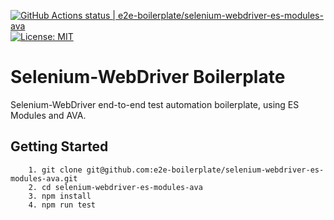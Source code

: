 [![GitHub Actions status | e2e-boilerplate/selenium-webdriver-es-modules-ava](https://github.com/e2e-boilerplate/selenium-webdriver-es-modules-ava/workflows/selenium-webdriver-es-modules-ava/badge.svg)](https://github.com/e2e-boilerplate/selenium-webdriver-es-modules-ava/actions?workflow=selenium-webdriver-es-modules-ava) [![License: MIT](https://img.shields.io/badge/License-MIT-yellow.svg)](https://opensource.org/licenses/MIT)

# Selenium-WebDriver Boilerplate

Selenium-WebDriver end-to-end test automation boilerplate, using ES Modules and AVA.

## Getting Started

    	1. git clone git@github.com:e2e-boilerplate/selenium-webdriver-es-modules-ava.git
    	2. cd selenium-webdriver-es-modules-ava
    	3. npm install
    	4. npm run test
